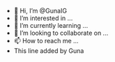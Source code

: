 - 👋 Hi, I’m @GunaIG
- 👀 I’m interested in ...
- 🌱 I’m currently learning ...
- 💞️ I’m looking to collaborate on ...
- 📫 How to reach me ...
- This line added by Guna
<!---
GunaIG/GunaIG is a ✨ special ✨ repository because its `README.md` (this file) appears on your GitHub profile.
You can click the Preview link to take a look at your changes.
--->

